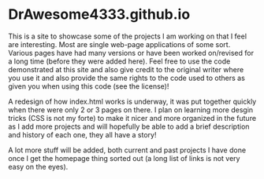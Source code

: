 # DrAwesome4333.github.io

This is a site to showcase some of the projects I am working on that I feel are interesting. Most are single web-page applications of some sort. Various pages have had many versions or have been worked on/revised for a long time (before they were added here). Feel free to use the code demonstrated at this site and also give credit to the original writer where you use it and also provide the same rights to the code used to others as given you when using this code (see the license)! 

A redesign of how index.html works is underway, it was put together quickly when there were only 2 or 3 pages on there. I plan on learning more desgin tricks (CSS is not my forte) to make it nicer and more organized in the future as I add more projects and will hopefully be able to add a brief description and history of each one, they all have a story!

A lot more stuff will be added, both current and past projects I have done once I get the homepage thing sorted out (a long list of links is not very easy on the eyes). 
